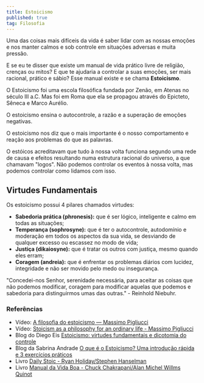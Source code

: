 ```yaml
---
title: Estoicismo
published: true
tag: Filosofia
---
```


Uma das coisas mais difíceis da vida é saber lidar com as nossas emoções e nos manter calmos e sob controle em situações adversas e muita pressão.

E se eu te disser que existe um manual de vida prático livre de religião, crenças ou mitos? E que te ajudaria a controlar a suas emoções, ser mais racional, prático e sábio? Esse manual existe e se chama **Estoicismo**.

O Estoicismo foi uma escola filosófica fundada por Zenão, em Atenas no século III a.C. Mas foi em Roma que ela se propagou através do Epicteto, Sêneca e Marco Aurélio.

O estoicismo ensina o autocontrole, a razão e a superação de emoções negativas.

O estoicismo nos diz que o mais importante é o nosso comportamento e reação aos problemas do que as palavras.

O estóicos acreditavam que tudo à nossa volta funciona segundo uma rede de causa e efeitos resultando numa estrutura racional do universo, a que chamavam "logos". Não podemos controlar os eventos à nossa volta, mas podemos controlar como lidamos com isso.

## Virtudes Fundamentais

Os estoicismo possui 4 pilares chamados virtudes:

- **Sabedoria prática (phronesis):** que é ser lógico, inteligente e calmo em todas as situações;
- **Temperança (sophrosyne):** que é ter o autocontrole, autodomínio e moderação em todos os aspectos da sua vida, se desviando de qualquer excesso ou escassez no modo de vida;
- **Justiça (dikaiosyne):** que é tratar os outros com justiça, mesmo quando eles erram;
- **Coragem (andreia):** que é enfrentar os problemas diários com lucidez, integridade e não ser movido pelo medo ou insegurança.

"Concedei-nos Senhor, serenidade necessária, para aceitar as coisas que não podemos modificar, coragem para modificar aquelas que podemos e sabedoria para distinguirmos umas das outras." - Reinhold Niebuhr.

### Referências

- Vídeo: [A filosofia do estoicismo — Massimo Pigliucci](https://www.youtube.com/watch?v=R9OCA6UFE-0)
- Vídeo: [Stoicism as a philosophy for an ordinary life - Massimo Pigliucci](https://www.youtube.com/watch?v=Yhn1Fe8cT0Q)
- Blog do Diego Eis [Estoicismo: virtudes fundamentais e dicotomia do controle](https://diegoeis.com/introducao-estoicismo-virtudes-fundamentais-dicotonomia-controle/)
- Blog da Sabrina Andrade [O que é o Estoicismo? Uma introdução rápida e 3 exercícios práticos](https://medium.com/coffee-break-through/o-que-e-estoicismo-introducao-af3af55a4ea8)
- Livro [Daily Stoic - Ryan Holiday/Stephen Hanselman ](https://www.amazon.com.br/Daily-Stoic-Meditations-Perseverance-translations-ebook/dp/B01KAFIQE6/ref=sr_1_1?__mk_pt_BR=%C3%85M%C3%85%C5%BD%C3%95%C3%91&keywords=daily+stoic&qid=1586641525&sr=8-1)
- Livro [Manual da Vida Boa - Chuck Chakrapani/Alan Michel Willms Quinot](https://www.amazon.com.br/Manual-Vida-Boa-Enchiridion-Epiteto-ebook/dp/B07HB5YSSN/ref=as_li_ss_tl?_encoding=UTF8&pd_rd_i=B07HB5YSSN&pd_rd_r=2501957a-9f88-11e9-a211-ab6e96733454&pd_rd_w=4NUMN&pd_rd_wg=dKmD0&pf_rd_p=80c6065d-57d3-41bf-b15e-ee01dd80424f&pf_rd_r=58P0VYZVQZCWF56RZTDA&psc=1&refRID=58P0VYZVQZCWF56RZTDA&linkCode=sl1&tag=tableless0d-20&linkId=0250f259f7690712da5c275b327cd287&language=pt_BR)